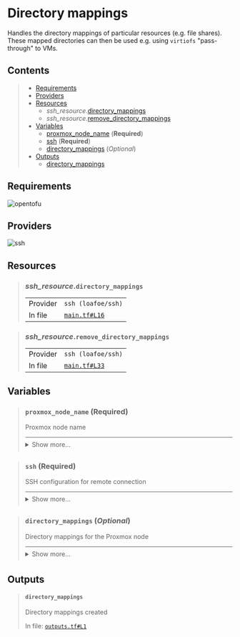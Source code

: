 # Directory mappings

Handles the directory mappings of particular resources (e.g. file shares).
These mapped directories can then be used e.g. using `virtiofs` "pass-through" to VMs.

## Contents

<blockquote><!-- contents:start -->

- [Requirements](#requirements)
- [Providers](#providers)
- [Resources](#resources)
  - _ssh_resource_.[directory_mappings](#ssh_resourcedirectory_mappings)
  - _ssh_resource_.[remove_directory_mappings](#ssh_resourceremove_directory_mappings)
- [Variables](#variables)
  - [proxmox_node_name](#proxmox_node_name-required) (**Required**)
  - [ssh](#ssh-required) (**Required**)
  - [directory_mappings](#directory_mappings-optional) (*Optional*)
- [Outputs](#outputs)
  - [directory_mappings](#directory_mappings)
</blockquote><!-- contents:end -->

## Requirements
![opentofu](https://img.shields.io/badge/OpenTofu->=1.10.5-d3287d?logo=opentofu)

## Providers
  
![ssh](https://img.shields.io/badge/ssh--4fa4f9)

## Resources
  
<blockquote><!-- resource:"ssh_resource.directory_mappings":start -->

### _ssh_resource_.`directory_mappings`
      
  <table>
    <tr>
      <td>Provider</td>
      <td><code>ssh (loafoe/ssh)</code></td>
    </tr>
    <tr>
      <td>In file</td>
      <td><a href="./main.tf#L16"><code>main.tf#L16</code></a></td>
    </tr>
  </table>
</blockquote><!-- resource:"ssh_resource.directory_mappings":end -->
<blockquote><!-- resource:"ssh_resource.remove_directory_mappings":start -->

### _ssh_resource_.`remove_directory_mappings`
      
  <table>
    <tr>
      <td>Provider</td>
      <td><code>ssh (loafoe/ssh)</code></td>
    </tr>
    <tr>
      <td>In file</td>
      <td><a href="./main.tf#L33"><code>main.tf#L33</code></a></td>
    </tr>
  </table>
</blockquote><!-- resource:"ssh_resource.remove_directory_mappings":end -->

## Variables
  
<blockquote><!-- variable:"proxmox_node_name":start -->

### `proxmox_node_name` (**Required**)

Proxmox node name

<details style="border-top-color: inherit; border-top-width: 0.1em; border-top-style: solid; padding-top: 0.5em; padding-bottom: 0.5em;">
  <summary>Show more...</summary>

  **Type**:
  ```hcl
  string
  ```
  In file: <a href="./variables.tf#L1"><code>variables.tf#L1</code></a>

</details>
</blockquote><!-- variable:"proxmox_node_name":end -->
<blockquote><!-- variable:"ssh":start -->

### `ssh` (**Required**)

SSH configuration for remote connection

<details style="border-top-color: inherit; border-top-width: 0.1em; border-top-style: solid; padding-top: 0.5em; padding-bottom: 0.5em;">
  <summary>Show more...</summary>

  **Type**:
  ```hcl
  object({
    host    = string
    user    = string
    id_file = optional(string, "~/.ssh/id_rsa")
  })
  ```
  In file: <a href="./variables.tf#L6"><code>variables.tf#L6</code></a>

</details>
</blockquote><!-- variable:"ssh":end -->
<blockquote><!-- variable:"directory_mappings":start -->

### `directory_mappings` (*Optional*)

Directory mappings for the Proxmox node

<details style="border-top-color: inherit; border-top-width: 0.1em; border-top-style: solid; padding-top: 0.5em; padding-bottom: 0.5em;">
  <summary>Show more...</summary>

  **Type**:
  ```hcl
  list(object({
    id      = string
    path    = string
    comment = optional(string, "")
  }))
  ```
  **Default**:
  ```json
  []
  ```
  In file: <a href="./variables.tf#L19"><code>variables.tf#L19</code></a>

</details>
</blockquote><!-- variable:"directory_mappings":end -->

## Outputs
  
<blockquote><!-- output:"directory_mappings":start -->

#### `directory_mappings`

Directory mappings created

In file: <a href="./outputs.tf#L1"><code>outputs.tf#L1</code></a>
</blockquote><!-- output:"directory_mappings":end -->